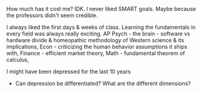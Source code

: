 How much has it cost me? IDK.
I never liked SMART goals. Maybe because the professors didn't seem credible.

I always liked the first days & weeks of class. Learning the fundamentals in every field was always really exciting. AP Psych - the brain - software vs hardware divide & homeopathic methodology of Western science & its implications, Econ - criticizing the human behavior assumptions it ships with, Finance - efficient market theory, Math - fundamental theorem of calculus, 

I might have been depressed for the last 10 years
- Can depression be differentiated? What are the different dimensions?